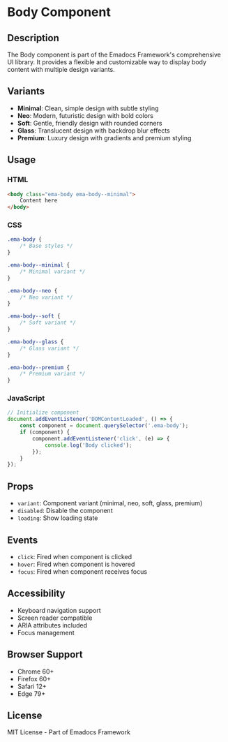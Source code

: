 # Body Component

## Description
The Body component is part of the Emadocs Framework's comprehensive UI library. It provides a flexible and customizable way to display body content with multiple design variants.

## Variants
- **Minimal**: Clean, simple design with subtle styling
- **Neo**: Modern, futuristic design with bold colors
- **Soft**: Gentle, friendly design with rounded corners
- **Glass**: Translucent design with backdrop blur effects
- **Premium**: Luxury design with gradients and premium styling

## Usage

### HTML
```html
<body class="ema-body ema-body--minimal">
    Content here
</body>
```

### CSS
```css
.ema-body {
    /* Base styles */
}

.ema-body--minimal {
    /* Minimal variant */
}

.ema-body--neo {
    /* Neo variant */
}

.ema-body--soft {
    /* Soft variant */
}

.ema-body--glass {
    /* Glass variant */
}

.ema-body--premium {
    /* Premium variant */
}
```

### JavaScript
```javascript
// Initialize component
document.addEventListener('DOMContentLoaded', () => {
    const component = document.querySelector('.ema-body');
    if (component) {
        component.addEventListener('click', (e) => {
            console.log('Body clicked');
        });
    }
});
```

## Props
- `variant`: Component variant (minimal, neo, soft, glass, premium)
- `disabled`: Disable the component
- `loading`: Show loading state

## Events
- `click`: Fired when component is clicked
- `hover`: Fired when component is hovered
- `focus`: Fired when component receives focus

## Accessibility
- Keyboard navigation support
- Screen reader compatible
- ARIA attributes included
- Focus management

## Browser Support
- Chrome 60+
- Firefox 60+
- Safari 12+
- Edge 79+

## License
MIT License - Part of Emadocs Framework
